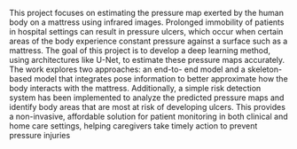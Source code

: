 This project focuses on estimating the pressure map exerted by the human body on a mattress
using infrared images. Prolonged immobility of patients in hospital settings can result in pressure
ulcers, which occur when certain areas of the body experience constant pressure against a surface
such as a mattress. The goal of this project is to develop a deep learning method, using architectures
like U-Net, to estimate these pressure maps accurately. The work explores two approaches: an end-to-
end model and a skeleton-based model that integrates pose information to better approximate how the
body interacts with the mattress. Additionally, a simple risk detection system has been implemented to
analyze the predicted pressure maps and identify body areas that are most at risk of developing ulcers.
This provides a non-invasive, affordable solution for patient monitoring in both clinical and home care
settings, helping caregivers take timely action to prevent pressure injuries
